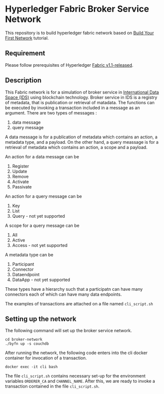 # Hyperledger Fabric Broker Service Network

This repository is to build hyperledger fabric network based on [Build Your First Network](http://hyperledger-fabric.readthedocs.io/en/latest/build_network.html) tutorial.

## Requirement
Please follow prerequisites of Hyperledger [Fabric v1.1-released](https://hyperledger-fabric.readthedocs.io/en/release-1.1/prereqs.html).

## Description
This Fabric network is for a simulation of broker service in [International Data Space (IDS)](https://www.fraunhofer.de/content/dam/zv/en/fields-of-research/industrial-data-space/whitepaper-industrial-data-space-eng.pdf) using blockchain technology. Broker service in IDS is a registry of metadata, that is publication or retrieval of matadata. The functions can be executed by invoking a transaction included in a message as an argument. There are two types of messages :
1. data message
2. query message

A data message is for a publication of metadata which contains an action, a metadata type, and a payload. On the other hand, a query meassage is for a retrieval of metadata which contains an action, a scope and a payload.

An action for a data message can be
1. Register
2. Update
3. Remove
4. Activate
5. Passivate

An action for a query message can be
1. Key
2. List
3. Query - not yet supported

A scope for a query message can be
1. All
2. Active
3. Access - not yet supported

A metadata type can be
1. Participant
2. Connector
3. Dataendpoint
4. DataApp - not yet supported

These types have a hierarchy such that a participatn can have many connectors each of which can have many data endpoints.

The examples of transactions are attached on a file named ```cli_script.sh```

## Setting up the network
The following command will set up the broker service network.
```
cd broker-network
./byfn up -s couchdb
```
After running the network, the following code enters into the cli docker container for invocation of a transaction.
```
docker exec -it cli bash
```
The file `cli_script.sh` contains necessary set-up for the environment variables `ORDERER_CA` and `CHANNEL_NAME`.
After this, we are ready to invoke a transaction contained in the file `cli_script.sh`.
